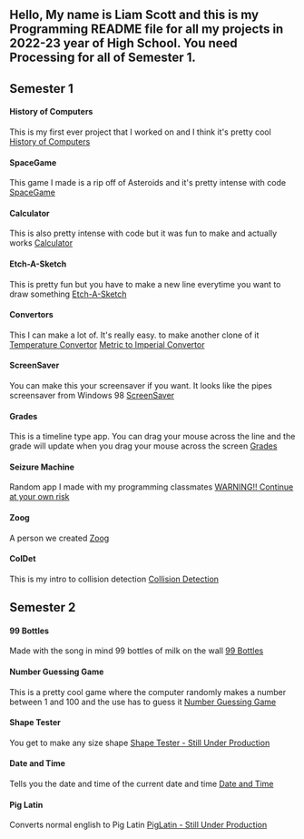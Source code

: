 ## Hello, My name is Liam Scott and this is my Programming README file for all my projects in 2022-23 year of High School. You need Processing for all of Semester 1.


## Semester 1

#### History of Computers
This is my first ever project that I worked on and I think it's pretty cool
 [History of Computers](https://github.com/LemScoot/Skyline-high-Programming-2022-23/tree/main/src/History_Of_Computers)

#### SpaceGame
This game I made is a rip off of Asteroids and it's pretty intense with code
 [SpaceGame](https://github.com/LemScoot/Skyline-high-Programming-2022-23/tree/main/src/SpaceGame)

#### Calculator
This is also pretty intense with code but it was fun to make and actually works
 [Calculator](https://github.com/LemScoot/Skyline-high-Programming-2022-23/tree/main/src/calculator2)

#### Etch-A-Sketch
This is pretty fun but you have to make a new line everytime you want to draw something
 [Etch-A-Sketch](https://github.com/LemScoot/Skyline-high-Programming-2022-23/tree/main/src/Etch-A-Sketch)

#### Convertors
This I can make a lot of. It's really easy. to make another clone of it
 [Temperature Convertor](https://github.com/LemScoot/Skyline-high-Programming-2022-23/tree/main/src/TempConverter)
 [Metric to Imperial Convertor](https://github.com/LemScoot/Skyline-high-Programming-2022-23/tree/main/src/Metric_To_Imperial_Weight_Convertor)

#### ScreenSaver
You can make this your screensaver if you want. It looks like the pipes screensaver from Windows 98
 [ScreenSaver](https://github.com/LemScoot/Skyline-high-Programming-2022-23/tree/main/src/ScreenSaver)

#### Grades
This is a timeline type app. You can drag your mouse across the line and the grade will update when you drag your mouse across the screen
 [Grades](https://github.com/LemScoot/Skyline-high-Programming-2022-23/tree/main/src/Grades)

#### Seizure Machine
Random app I made with my programming classmates
 [WARNING!! Continue at your own risk](https://github.com/LemScoot/Skyline-high-Programming-2022-23/tree/main/src/Seizure_machine)

#### Zoog
A person we created
 [Zoog](https://github.com/LemScoot/Skyline-high-Programming-2022-23/tree/main/src/Zoog)

#### ColDet
This is my intro to collision detection
 [Collision Detection]()

## Semester 2

#### 99 Bottles
Made with the song in mind 99 bottles of milk on the wall
 [99 Bottles]()

#### Number Guessing Game
This is a pretty cool game where the computer randomly makes a number between 1 and 100 and the use has to guess it
 [Number Guessing Game]()

#### Shape Tester
You get to make any size shape
 [Shape Tester - Still Under Production]()

#### Date and Time
Tells you the date and time of the current date and time
 [Date and Time]()

#### Pig Latin
Converts normal english to Pig Latin
 [PigLatin - Still Under Production]()
